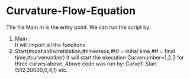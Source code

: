 # Curvature-Flow-Equation
The file Main.m is the entry point. We can run the script by:
1)  Main :  
It will import all the functions
2) Start(#spatialdiscretization,#timesteps,#t0 = initial time,#tf = final 
time,#curvenumber)
It will start the execution
Curvenumber=1,2,3 for three curves above.
Above code was run by:
Curve1: 
Start (512,30000,0,4,1)
etc.
